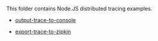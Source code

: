 This folder contains Node.JS distributed tracing examples.

- [output-trace-to-console](output-trace-to-console/Readme.md)

- [export-trace-to-zipkin](export-trace-to-zipkin/Readme.md)


